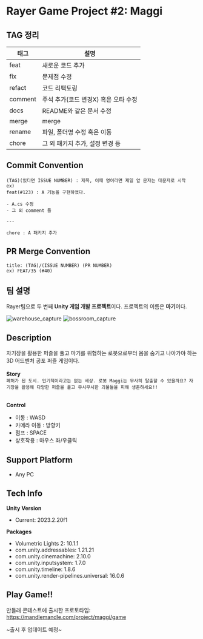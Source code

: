 # Rayer Game Project #2: Maggi

## TAG 정리

| 태그     | 설명                                 |
|---------|---------------------------------------|
| feat    | 새로운 코드 추가                      |
| fix     | 문제점 수정                           |
| refact  | 코드 리팩토링                         |
| comment | 주석 추가(코드 변경X) 혹은 오타 수정  |
| docs    | README와 같은 문서 수정               |
| merge   | merge                                 |
| rename  | 파일, 폴더명 수정 혹은 이동           |
| chore   | 그 외 패키지 추가, 설정 변경 등        |

## Commit Convention
```
(TAG)(있다면 ISSUE NUMBER) : 제목, 이때 영어라면 제일 앞 문자는 대문자로 시작
ex)
feat(#123) : A 기능을 구현하였다.

- A.cs 수정
- 그 외 comment 들

---

chore : A 패키지 추가
```

## PR Merge Convention

```
title: (TAG)/(ISSUE NUMBER) (PR NUMBER)
ex) FEAT/35 (#40)
```

## 팀 설명

Rayer팀으로 두 번째 **Unity 게임 개발 프로젝트**이다.
프로젝트의 이름은 **마기**이다.

![warehouse_capture](https://github.com/user-attachments/assets/78cf9c06-d527-482d-8cce-fcfb112a7a68)
![bossroom_capture](https://github.com/user-attachments/assets/88156dec-8d5b-4ba0-953a-f45cd9126d2d)

## Description

자기장을 활용한 퍼즐을 풀고 마기를 위협하는 로봇으로부터 몸을 숨기고 나아가야 하는 3D 어드벤처 공포 퍼즐 게임이다.
</br>
</br>
**Story**</br>
`폐허가 된 도시. 인기척이라고는 없는 세상. 로봇 Maggi는 무사히 탈출할 수 있을까요? 자기장을 활용해 다양한 퍼즐을 풀고 무시무시한 괴물들을 피해 생존하세요!!`
</br>
</br>

**Control**
- 이동 : WASD</br>
- 카메라 이동 : 방향키</br>
- 점프 : SPACE</br>
- 상호작용 : 마우스 좌/우클릭

## Support Platform
- Any PC

## Tech Info
**Unity Version**
- Current: 2023.2.20f1

**Packages**
- Volumetric Lights 2: 10.1.1
- com.unity.addressables: 1.21.21
- com.unity.cinemachine: 2.10.0
- com.unity.inputsystem: 1.7.0
- com.unity.timeline: 1.8.6
- com.unity.render-pipelines.universal: 16.0.6

## Play Game!!
만들래 콘테스트에 출시한 프로토타입: https://mandlemandle.com/project/maggi/game
 
~출시 후 업데이트 예정~
